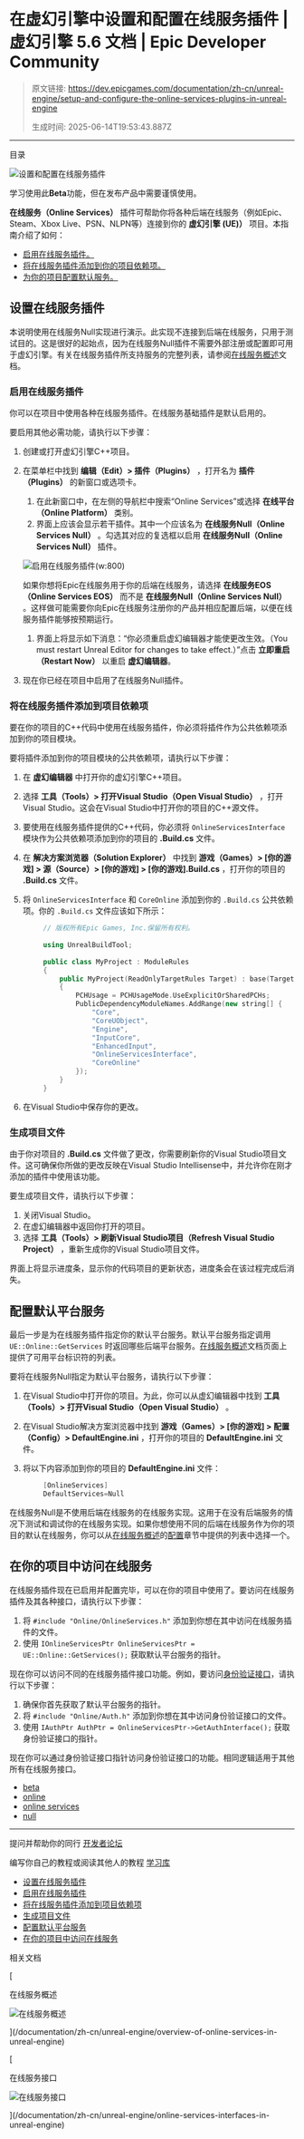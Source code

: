 # 在虚幻引擎中设置和配置在线服务插件 | 虚幻引擎 5.6 文档 | Epic Developer Community

> 原文链接: https://dev.epicgames.com/documentation/zh-cn/unreal-engine/setup-and-configure-the-online-services-plugins-in-unreal-engine
> 
> 生成时间: 2025-06-14T19:53:43.887Z

---

目录

![设置和配置在线服务插件](https://dev.epicgames.com/community/api/documentation/image/174b0a46-f1bc-43a1-9376-4801e4f692e9?resizing_type=fill&width=1920&height=335)

学习使用此**Beta**功能，但在发布产品中需要谨慎使用。

**在线服务（Online Services）** 插件可帮助你将各种后端在线服务（例如Epic、Steam、Xbox Live、PSN、NLPN等）连接到你的 **虚幻引擎 (UE)）** 项目。本指南介绍了如何：

-   [启用在线服务插件。](/documentation/zh-cn/unreal-engine/setup-and-configure-the-online-services-plugins-in-unreal-engine#%E5%90%AF%E7%94%A8%E5%9C%A8%E7%BA%BF%E6%9C%8D%E5%8A%A1%E6%8F%92%E4%BB%B6)
-   [将在线服务插件添加到你的项目依赖项。](/documentation/zh-cn/unreal-engine/setup-and-configure-the-online-services-plugins-in-unreal-engine#%E5%B0%86%E5%9C%A8%E7%BA%BF%E6%9C%8D%E5%8A%A1%E6%8F%92%E4%BB%B6%E6%B7%BB%E5%8A%A0%E5%88%B0%E9%A1%B9%E7%9B%AE%E4%BE%9D%E8%B5%96%E9%A1%B9)
-   [为你的项目配置默认服务。](/documentation/zh-cn/unreal-engine/setup-and-configure-the-online-services-plugins-in-unreal-engine#%E9%85%8D%E7%BD%AE%E9%BB%98%E8%AE%A4%E5%B9%B3%E5%8F%B0%E6%9C%8D%E5%8A%A1)

## 设置在线服务插件

本说明使用在线服务Null实现进行演示。此实现不连接到后端在线服务，只用于测试目的。这是很好的起始点，因为在线服务Null插件不需要外部注册或配置即可用于虚幻引擎。有关在线服务插件所支持服务的完整列表，请参阅[在线服务概述](/documentation/zh-cn/unreal-engine/overview-of-online-services-in-unreal-engine)文档。

### 启用在线服务插件

你可以在项目中使用各种在线服务插件。在线服务基础插件是默认启用的。

要启用其他必需功能，请执行以下步骤：

1.  创建或打开虚幻引擎C++项目。
2.  在菜单栏中找到 **编辑（Edit）> 插件（Plugins）** ，打开名为 **插件（Plugins）** 的新窗口或选项卡。
    
    1.  在此新窗口中，在左侧的导航栏中搜索“Online Services”或选择 **在线平台（Online Platform）** 类别。
    2.  界面上应该会显示若干插件。其中一个应该名为 **在线服务Null（Online Services Null）** 。勾选其对应的复选框以启用 **在线服务Null（Online Services Null）** 插件。
    
    ![启用在线服务插件](enable-plugins.png "Enable the Online Services Plugins")(w:800)
    
    如果你想将Epic在线服务用于你的后端在线服务，请选择 **在线服务EOS（Online Services EOS）** 而不是 **在线服务Null（Online Services Null）** 。这样做可能需要你向Epic在线服务注册你的产品并相应配置后端，以便在线服务插件能够按预期运行。
    
    1.  界面上将显示如下消息：“你必须重启虚幻编辑器才能使更改生效。（You must restart Unreal Editor for changes to take effect.）”点击 **立即重启（Restart Now）** 以重启 **虚幻编辑器**。
3.  现在你已经在项目中启用了在线服务Null插件。

### 将在线服务插件添加到项目依赖项

要在你的项目的C++代码中使用在线服务插件，你必须将插件作为公共依赖项添加到你的项目模块。

要将插件添加到你的项目模块的公共依赖项，请执行以下步骤：

1.  在 **虚幻编辑器** 中打开你的虚幻引擎C++项目。
2.  选择 **工具（Tools）> 打开Visual Studio（Open Visual Studio）** ，打开Visual Studio。这会在Visual Studio中打开你的项目的C++源文件。
3.  要使用在线服务插件提供的C++代码，你必须将 `OnlineServicesInterface` 模块作为公共依赖项添加到你的项目的 **.Build.cs** 文件。
4.  在 **解决方案浏览器（Solution Explorer）** 中找到 **游戏（Games）> \[你的游戏\] > 源（Source）> \[你的游戏\] > \[你的游戏\].Build.cs** ，打开你的项目的 **.Build.cs** 文件。
5.  将 `OnlineServicesInterface` 和 `CoreOnline` 添加到你的 `.Build.cs` 公共依赖项。你的 `.Build.cs` 文件应该如下所示：
    
    ```cpp
         // 版权所有Epic Games, Inc.保留所有权利。
    		
         using UnrealBuildTool;
    		
         public class MyProject : ModuleRules
         {
             public MyProject(ReadOnlyTargetRules Target) : base(Target)
             {
                 PCHUsage = PCHUsageMode.UseExplicitOrSharedPCHs;
                 PublicDependencyModuleNames.AddRange(new string[] { 
                     "Core", 
                     "CoreUObject", 
                     "Engine", 
                     "InputCore", 
                     "EnhancedInput", 
                     "OnlineServicesInterface", 
                     "CoreOnline" 
                 });
             }
         }
    ```
    
6.  在Visual Studio中保存你的更改。

### 生成项目文件

由于你对项目的 **.Build.cs** 文件做了更改，你需要刷新你的Visual Studio项目文件。这可确保你所做的更改反映在Visual Studio Intellisense中，并允许你在刚才添加的插件中使用该功能。

要生成项目文件，请执行以下步骤：

1.  关闭Visual Studio。
2.  在虚幻编辑器中返回你打开的项目。
3.  选择 **工具（Tools）> 刷新Visual Studio项目（Refresh Visual Studio Project）** ，重新生成你的Visual Studio项目文件。

界面上将显示进度条，显示你的代码项目的更新状态，进度条会在该过程完成后消失。

## 配置默认平台服务

最后一步是为在线服务插件指定你的默认平台服务。默认平台服务指定调用 `UE::Online::GetServices` 时返回哪些后端平台服务。[在线服务概述](/documentation/zh-cn/unreal-engine/overview-of-online-services-in-unreal-engine)文档页面上提供了可用平台标识符的列表。

要将在线服务Null指定为默认平台服务，请执行以下步骤：

1.  在Visual Studio中打开你的项目。为此，你可以从虚幻编辑器中找到 **工具（Tools）> 打开Visual Studio（Open Visual Studio）** 。
2.  在Visual Studio解决方案浏览器中找到 **游戏（Games）> \[你的游戏\] > 配置（Config）> DefaultEngine.ini** ，打开你的项目的 **DefaultEngine.ini** 文件。
3.  将以下内容添加到你的项目的 **DefaultEngine.ini** 文件：
    
    ```cpp
         [OnlineServices]
         DefaultServices=Null
    ```
    

在线服务Null是不使用后端在线服务的在线服务实现。这用于在没有后端服务的情况下测试和调试你的在线服务实现。如果你想使用不同的后端在线服务作为你的项目的默认在线服务，你可以从[在线服务概述](/documentation/zh-cn/unreal-engine/overview-of-online-services-in-unreal-engine)的[配置](/documentation/zh-cn/unreal-engine/overview-of-online-services-in-unreal-engine#%E9%85%8D%E7%BD%AE)章节中提供的列表中选择一个。

## 在你的项目中访问在线服务

在线服务插件现在已启用并配置完毕，可以在你的项目中使用了。要访问在线服务插件及其各种接口，请执行以下步骤：

1.  将 `#include "Online/OnlineServices.h"` 添加到你想在其中访问在线服务插件的文件。
2.  使用 `IOnlineServicesPtr OnlineServicesPtr = UE::Online::GetServices();` 获取默认平台服务的指针。

现在你可以访问不同的在线服务插件接口功能。例如，要访问[身份验证接口](/documentation/zh-cn/unreal-engine/auth-interface-in-unreal-engine)，请执行以下步骤：

1.  确保你首先获取了默认平台服务的指针。
2.  将 `#include "Online/Auth.h"` 添加到你想在其中访问身份验证接口的文件。
3.  使用 `IAuthPtr AuthPtr = OnlineServicesPtr->GetAuthInterface();` 获取身份验证接口的指针。

现在你可以通过身份验证接口指针访问身份验证接口的功能。相同逻辑适用于其他所有在线服务接口。

-   [beta](https://dev.epicgames.com/community/search?query=beta)
-   [online](https://dev.epicgames.com/community/search?query=online)
-   [online services](https://dev.epicgames.com/community/search?query=online%20services)
-   [null](https://dev.epicgames.com/community/search?query=null)

* * *

提问并帮助你的同行 [开发者论坛](https://forums.unrealengine.com/categories?tag=unreal-engine)

编写你自己的教程或阅读其他人的教程 [学习库](https://dev.epicgames.com/community/unreal-engine/learning)

-   [设置在线服务插件](/documentation/zh-cn/unreal-engine/setup-and-configure-the-online-services-plugins-in-unreal-engine#%E8%AE%BE%E7%BD%AE%E5%9C%A8%E7%BA%BF%E6%9C%8D%E5%8A%A1%E6%8F%92%E4%BB%B6)
-   [启用在线服务插件](/documentation/zh-cn/unreal-engine/setup-and-configure-the-online-services-plugins-in-unreal-engine#%E5%90%AF%E7%94%A8%E5%9C%A8%E7%BA%BF%E6%9C%8D%E5%8A%A1%E6%8F%92%E4%BB%B6)
-   [将在线服务插件添加到项目依赖项](/documentation/zh-cn/unreal-engine/setup-and-configure-the-online-services-plugins-in-unreal-engine#%E5%B0%86%E5%9C%A8%E7%BA%BF%E6%9C%8D%E5%8A%A1%E6%8F%92%E4%BB%B6%E6%B7%BB%E5%8A%A0%E5%88%B0%E9%A1%B9%E7%9B%AE%E4%BE%9D%E8%B5%96%E9%A1%B9)
-   [生成项目文件](/documentation/zh-cn/unreal-engine/setup-and-configure-the-online-services-plugins-in-unreal-engine#%E7%94%9F%E6%88%90%E9%A1%B9%E7%9B%AE%E6%96%87%E4%BB%B6)
-   [配置默认平台服务](/documentation/zh-cn/unreal-engine/setup-and-configure-the-online-services-plugins-in-unreal-engine#%E9%85%8D%E7%BD%AE%E9%BB%98%E8%AE%A4%E5%B9%B3%E5%8F%B0%E6%9C%8D%E5%8A%A1)
-   [在你的项目中访问在线服务](/documentation/zh-cn/unreal-engine/setup-and-configure-the-online-services-plugins-in-unreal-engine#%E5%9C%A8%E4%BD%A0%E7%9A%84%E9%A1%B9%E7%9B%AE%E4%B8%AD%E8%AE%BF%E9%97%AE%E5%9C%A8%E7%BA%BF%E6%9C%8D%E5%8A%A1)

相关文档

[

在线服务概述

![在线服务概述](https://dev.epicgames.com/community/api/documentation/image/604f7896-c9e6-4007-a408-d229c7789a29?resizing_type=fit&width=160&height=92)

](/documentation/zh-cn/unreal-engine/overview-of-online-services-in-unreal-engine)

[

在线服务接口

![在线服务接口](https://dev.epicgames.com/community/api/documentation/image/76c6c27b-740d-4bc6-baac-a8fd8a45c8ac?resizing_type=fit&width=160&height=92)

](/documentation/zh-cn/unreal-engine/online-services-interfaces-in-unreal-engine)